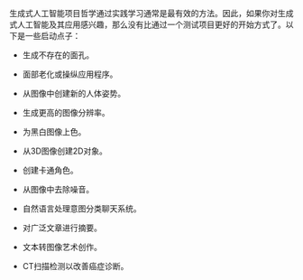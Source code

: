 生成式人工智能项目哲学通过实践学习通常是最有效的方法。因此，如果你对生成式人工智能及其应用感兴趣，那么没有比通过一个测试项目更好的开始方式了。以下是一些启动点子：

+   生成不存在的面孔。

+   面部老化或操纵应用程序。

+   从图像中创建新的人体姿势。

+   生成更高的图像分辨率。

+   为黑白图像上色。

+   从3D图像创建2D对象。

+   创建卡通角色。

+   从图像中去除噪音。

+   自然语言处理意图分类聊天系统。

+   对广泛文章进行摘要。

+   文本转图像艺术创作。

+   CT扫描检测以改善癌症诊断。
